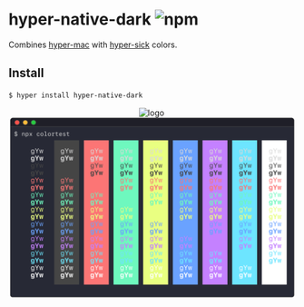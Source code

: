 # hyper-native-dark ![npm](https://img.shields.io/npm/dt/hyper-native-dark.svg?style=social)

Combines [hyper-mac](https://github.com/pablopunk/hyper-mac) with [hyper-sick](https://github.com/pablopunk/hyper-sick) colors.


## Install

```bash
$ hyper install hyper-native-dark
```

<p align="center">
  <img src="https://assets.zeit.co/image/upload/v1549723846/repositories/hyper/hyper-3-repo-banner.png" alt="logo">
  <br>
  <img src="https://github.com/pablopunk/art/raw/master/sick-colors/terminal-dark.svg?sanitize=true" alt="screenshot">
</p>
